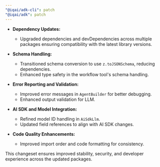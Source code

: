 ```yaml
---
"@iqai/adk-cli": patch
"@iqai/adk": patch
---
```


- **Dependency Updates:**

  - Upgraded dependencies and devDependencies across multiple packages ensuring compatibility with the latest library versions.

- **Schema Handling:**

  - Transitioned schema conversion to use `z.toJSONSchema`, reducing dependencies.
  - Enhanced type safety in the workflow tool's schema handling.

- **Error Reporting and Validation:**

  - Improved error messages in `AgentBuilder` for better debugging.
  - Enhanced output validation for LLM.

- **AI SDK and Model Integration:**

  - Refined model ID handling in `AiSdkLlm`.
  - Updated field references to align with AI SDK changes.

- **Code Quality Enhancements:**
  - Improved import order and code formatting for consistency.

This changeset ensures improved stability, security, and developer experience across the updated packages.
